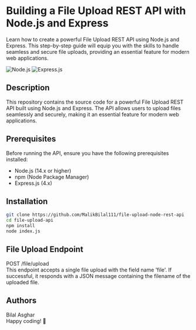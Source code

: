 # Building a File Upload REST API with Node.js and Express

Learn how to create a powerful File Upload REST API using Node.js and Express. This step-by-step guide will equip you with the skills to handle seamless and secure file uploads, providing an essential feature for modern web applications.

![Node.js](https://img.shields.io/badge/Node.js-14.x-green)
![Express.js](https://img.shields.io/badge/Express.js-4.x-blue)

## Description

This repository contains the source code for a powerful File Upload REST API built using Node.js and Express. The API allows users to upload files seamlessly and securely, making it an essential feature for modern web applications.

## Prerequisites

Before running the API, ensure you have the following prerequisites installed:

- Node.js (14.x or higher)
- npm (Node Package Manager)
- Express.js (4.x)

## Installation

```bash
git clone https://github.com/MalikBilal111/file-upload-node-rest-api
cd file-upload-api
npm install
node index.js
```
## File Upload Endpoint
POST /file/upload<br>
This endpoint accepts a single file upload with the field name 'file'. If successful, it responds with a JSON message containing the filename of the uploaded file.

## Authors
Bilal Asghar<br>
Happy coding! 🚀
